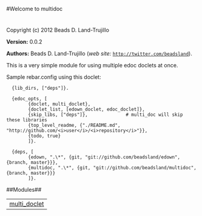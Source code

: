 

#Welcome to multidoc#


Copyright (c) 2012 Beads D. Land-Trujillo

__Version:__ 0.0.2

__Authors:__ Beads D. Land-Trujillo (_web site:_ [`http://twitter.com/beadsland`](http://twitter.com/beadsland)).

This is a very simple module for using multiple edoc doclets 
at once.

Sample rebar.config using this doclet:	
	 
	  {lib_dirs, ["deps"]}.
	 
	  {edoc_opts, [
	 		{doclet, multi_doclet},
	 		{doclet_list, [edown_doclet, edoc_doclet]},
	 		{skip_libs, ["deps"]},   			# multi_doc will skip these libraries
	 		{top_level_readme, {"./README.md", "http://github.com/<i>user</i>/<i>repository</i>"}},
	 		{todo, true}
	 		]}.
	 
	  {deps, [
	 		{edown, ".\*", {git, "git://github.com/beadsland/edown", {branch, master}}},
	 		{multidoc, ".\*", {git, "git://github.com/beadsland/multidoc", {branch, master}}}
	 		]}.


##Modules##


<table width="100%" border="0" summary="list of modules">
<tr><td><a href="http://github.com/beadsland/multidoc/blob/master/doc/multi_doclet.md" class="module">multi_doclet</a></td></tr></table>

